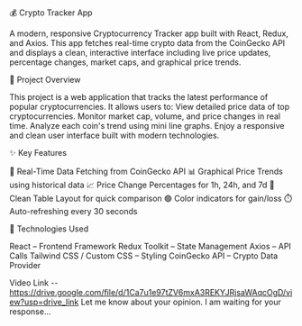 💰 Crypto Tracker App

A modern, responsive Cryptocurrency Tracker app built with React, Redux, and Axios. This app fetches real-time crypto data from the CoinGecko API and displays a clean, interactive interface including live price updates, percentage changes, market caps, and graphical price trends.

🧠 Project Overview

This project is a web application that tracks the latest performance of popular cryptocurrencies. It allows users to:
View detailed price data of top cryptocurrencies.
Monitor market cap, volume, and price changes in real time.
Analyze each coin's trend using mini line graphs.
Enjoy a responsive and clean user interface built with modern technologies.

✨ Key Features

🔄 Real-Time Data Fetching from CoinGecko API
📊 Graphical Price Trends using historical data
📈 Price Change Percentages for 1h, 24h, and 7d
🧾 Clean Table Layout for quick comparison
🟢 Color indicators for gain/loss
⏱️ Auto-refreshing every 30 seconds

📌 Technologies Used

React – Frontend Framework
Redux Toolkit – State Management
Axios – API Calls
Tailwind CSS / Custom CSS – Styling
CoinGecko API – Crypto Data Provider

Video Link -- https://drive.google.com/file/d/1Ca7u1e97tZV6mxA3REKYJRjsaWAqcOgD/view?usp=drive_link
Let me know about your opinion. I am waiting for your response...
